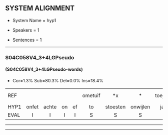 
## SYSTEM ALIGNMENT

- System Name = hyp1

- Speakers = 1

- Sentences = 1

---

### S04C058V4_3+4LGPseudo

#### (S04C058V4_3+4LGPseudo-words)

- Cor=1.3%	Sub=80.3%	Del=0.0%	Ins=18.4%

|  |  |  |  |  |  |  |  |  |  |  |  |  |  |  |  |  |  |  |  |  |  |  |  |  |  |  |  |  |  |  |  |  |  |  |  |  |  |  |  |  |  |  |  |  |  |  |  |  |  |  |  |  |  |  |  |  |  |  |  |  |  |  |  |  |  |  |  |  |  |  |  |  |  |  |  |  |
|:--- |:---:|:---:|:---:|:---:|:---:|:---:|:---:|:---:|:---:|:---:|:---:|:---:|:---:|:---:|:---:|:---:|:---:|:---:|:---:|:---:|:---:|:---:|:---:|:---:|:---:|:---:|:---:|:---:|:---:|:---:|:---:|:---:|:---:|:---:|:---:|:---:|:---:|:---:|:---:|:---:|:---:|:---:|:---:|:---:|:---:|:---:|:---:|:---:|:---:|:---:|:---:|:---:|:---:|:---:|:---:|:---:|:---:|:---:|:---:|:---:|:---:|:---:|:---:|:---:|:---:|:---:|:---:|:---:|:---:|:---:|:---:|:---:|:---:|:---:|:---:|:---:|
| REF |  |  |  |  | ometuif | *x | * | toejietsen | oonwijlen | jattesiet | nurudien | stoenydaas | * | deuveltek |  |  |  |  |  |  |  |  |  |  | juitonie | * | gevijdel | sidowaan | * | * | spekkeraai | * | * | * | wachteniek | verpierik | * | nappegreeuw | * | mantaroen | schielendaspen | crobeklunker | kabbestepen | verwarig*(verwarring) | ooiebiekje | fandelig | jalekrewen | * | smoralij | zeekvlachine | * | * | kanaroe*(kangeroe) | toineetlijgen | meitsegrok | * | * | kantelogsten | ondermind | choporatie | zennebral | ijraspangen | * | blottenduuf | girdofhaalder | * | tobbermoeit | poentalschouden | * | * | havedil | * | verbrakkertje | gerauwejaak | hapeneren | *(haperen) |
| HYP1 | onfet | achte | on | ef | to | stoesten | onwijlen | jattev | sietv | ne | ridien | tondas | de | deuveltek | jutoni | gevijwel | sitona | sspek | ker | wacht | tig | wacht | enlik | voorpiek | voorpediik | nappegreeuw | man | man | taroon | sgelen | dapsen | grobberklunner | gabbestepen | verwarring | ooibeek | ja | vantelin | jalik | gea | kreeuwen | smoor | alla | ze | vla | chiga | kangrou | do | het | lij | meisjes | igrook | me | kantelogish | ondermeemt | choporeatie | zindebral | ijsraspangen | blote | bloten | turf | gir | dovelder | dobbermod | boet | poets | al | boen | alsgouen | ha | van | diel | verbrakkertja | gerouw | jaack | hap | haperen |
| EVAL | I | I | I | I | S | S | S | S | S | S | S | S | S |  | I | I | I | I | I | I | I | I | I | I | S | S | S | S | S | S | S | S | S | S | S | S | S | S | S | S | S | S | S | S | S | S | S | S | S | S | S | S | S | S | S | S | S | S | S | S | S | S | S | S | S | S | S | S | S | S | S | S | S | S | S | S |
---

---
